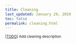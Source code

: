 ```yaml
---
title: Cleaning
last_updated: January 29, 2019
toc: false
permalink: cleaning.html
---
```


<small>[[TODO](/authoring.html)] Add cleaning description</small>
